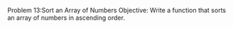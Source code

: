 Problem 13:Sort an Array of Numbers
Objective: Write a function that sorts an array of numbers in ascending order.
